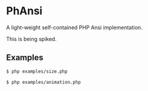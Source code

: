 # PhAnsi

A light-weight self-contained PHP Ansi implementation.

This is being spiked.

## Examples

```BASH
$ php examples/size.php
```

```BASH
$ php examples/animation.php
```